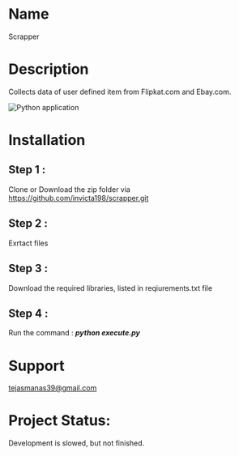 # Name
Scrapper

# Description
Collects data of user defined item from Flipkat.com and Ebay.com.  

![Python application](https://github.com/invicta198/scrapper/workflows/Python%20application/badge.svg?branch=master&event=push)

# Installation
## Step 1 : 
Clone or Download the zip folder via https://github.com/invicta198/scrapper.git
## Step 2 : 
Exrtact files
## Step 3 : 
Download the required libraries, listed in reqiurements.txt file
## Step 4 : 
Run the command : ***python execute.py***

# Support
tejasmanas39@gmail.com

# Project Status:
Development is slowed, but not finished.
